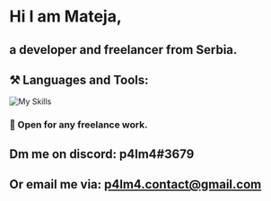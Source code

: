 
# Hi I am Mateja,
## a developer and freelancer from Serbia.
## ⚒️ Languages and Tools:
![My Skills](https://skillicons.dev/icons?i=dart,bash,cs,html,css,regex,javascript,py,ts,androidstudio,discord,blender,eclipse,figma,firebase,flutter,dotnet,git,github,gcp,godot,nodejs,photoshop,react,stackoverflow,unity,vscode,visualstudio,vite,threejs&perline=6)
### 🏢 Open for any freelance work. 
## Dm me on discord: p4lm4#3679 
## Or email me via: [p4lm4.contact@gmail.com](mailto:p4lm4.contact@gmail.com)
